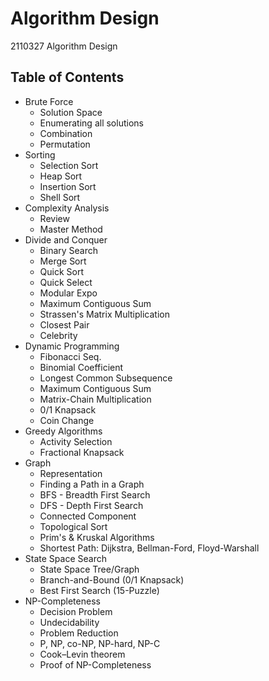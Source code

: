 # Algorithm Design
2110327 Algorithm Design

## Table of Contents
- Brute Force
  - Solution Space
  - Enumerating all solutions
  - Combination
  - Permutation
- Sorting
  - Selection Sort
  - Heap Sort
  - Insertion Sort
  - Shell Sort
- Complexity Analysis
  - Review
  - Master Method
- Divide and Conquer
  - Binary Search
  - Merge Sort
  - Quick Sort
  - Quick Select
  - Modular Expo
  - Maximum Contiguous Sum
  - Strassen's Matrix Multiplication
  - Closest Pair
  - Celebrity
- Dynamic Programming
  - Fibonacci Seq.
  - Binomial Coefficient
  - Longest Common Subsequence
  - Maximum Contiguous Sum
  - Matrix-Chain Multiplication
  - 0/1 Knapsack
  - Coin Change
- Greedy Algorithms
  - Activity Selection
  - Fractional Knapsack
- Graph
  - Representation
  - Finding a Path in a Graph
  - BFS - Breadth First Search
  - DFS - Depth First Search
  - Connected Component
  - Topological Sort
  - Prim's & Kruskal Algorithms
  - Shortest Path: Dijkstra, Bellman-Ford, Floyd-Warshall
- State Space Search
  - State Space Tree/Graph
  - Branch-and-Bound (0/1 Knapsack)
  - Best First Search (15-Puzzle)
- NP-Completeness
  - Decision Problem
  - Undecidability
  - Problem Reduction
  - P, NP, co-NP, NP-hard, NP-C
  - Cook–Levin theorem
  - Proof of NP-Completeness
